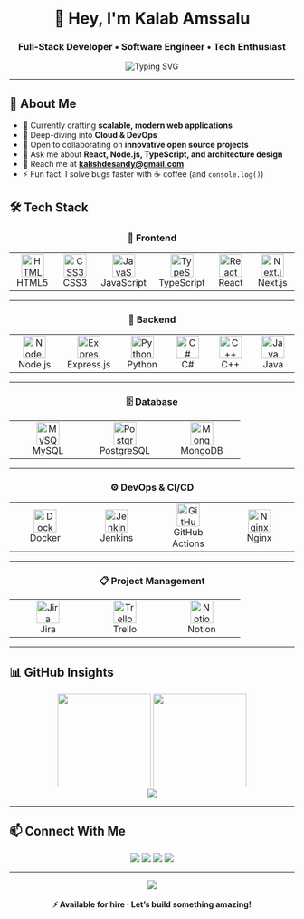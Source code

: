 <h1 align="center">👋 Hey, I'm Kalab Amssalu</h1>
<h3 align="center">Full-Stack Developer • Software Engineer • Tech Enthusiast</h3>

<p align="center">
  <img src="https://readme-typing-svg.herokuapp.com?font=Fira+Code&pause=1200&color=58A6FF&center=true&vCenter=true&width=500&lines=Full-Stack+Developer;Cloud+%26+DevOps+Enginer;Always+Building+%26+Learning" alt="Typing SVG" />
</p>

---

## 🚀 About Me
- 🔭 Currently crafting **scalable, modern web applications**
- 🌱 Deep-diving into **Cloud & DevOps**
- 🤝 Open to collaborating on **innovative open source projects**
- 💬 Ask me about **React, Node.js, TypeScript, and architecture design**
- 📧 Reach me at **kalishdesandy@gmail.com**
- ⚡ Fun fact: I solve bugs faster with ☕ coffee (and `console.log()`)

## 🛠️ Tech Stack

<div align="center">

### 🚀 Frontend
<table>
<tr>
<td align="center" width="120">
<img src="https://cdn.jsdelivr.net/gh/devicons/devicon/icons/html5/html5-original.svg" height="40" alt="HTML5" /><br>HTML5
</td>
<td align="center" width="120">
<img src="https://cdn.jsdelivr.net/gh/devicons/devicon/icons/css3/css3-original.svg" height="40" alt="CSS3" /><br>CSS3
</td>
<td align="center" width="120">
<img src="https://cdn.jsdelivr.net/gh/devicons/devicon/icons/javascript/javascript-original.svg" height="40" alt="JavaScript" /><br>JavaScript
</td>
<td align="center" width="120">
<img src="https://cdn.jsdelivr.net/gh/devicons/devicon/icons/typescript/typescript-original.svg" height="40" alt="TypeScript" /><br>TypeScript
</td>
<td align="center" width="120">
<img src="https://cdn.jsdelivr.net/gh/devicons/devicon/icons/react/react-original.svg" height="40" alt="React" /><br>React
</td>
<td align="center" width="120">
<img src="https://cdn.jsdelivr.net/gh/devicons/devicon/icons/nextjs/nextjs-original.svg" height="40" alt="Next.js" /><br>Next.js
</td>
</tr>
</table>

---

### 🔧 Backend
<table>
<tr>
<td align="center" width="120">
<img src="https://cdn.jsdelivr.net/gh/devicons/devicon/icons/nodejs/nodejs-original.svg" height="40" alt="Node.js" /><br>Node.js
</td>
<td align="center" width="120">
<img src="https://cdn.jsdelivr.net/gh/devicons/devicon/icons/express/express-original.svg" height="40" alt="Express.js" /><br>Express.js
</td>
<td align="center" width="120">
<img src="https://cdn.jsdelivr.net/gh/devicons/devicon/icons/python/python-original.svg" height="40" alt="Python" /><br>Python
</td>
<td align="center" width="120">
<img src="https://cdn.jsdelivr.net/gh/devicons/devicon/icons/csharp/csharp-original.svg" height="40" alt="C#" /><br>C#
</td>
<td align="center" width="120">
<img src="https://cdn.jsdelivr.net/gh/devicons/devicon/icons/cplusplus/cplusplus-original.svg" height="40" alt="C++" /><br>C++
</td>
<td align="center" width="120">
<img src="https://cdn.jsdelivr.net/gh/devicons/devicon/icons/java/java-original.svg" height="40" alt="Java" /><br>Java
</td>
</tr>
</table>

---

### 🗄️ Database
<table>
<tr>
<td align="center" width="120">
<img src="https://cdn.jsdelivr.net/gh/devicons/devicon/icons/mysql/mysql-original.svg" height="40" alt="MySQL" /><br>MySQL
</td>
<td align="center" width="120">
<img src="https://cdn.jsdelivr.net/gh/devicons/devicon/icons/postgresql/postgresql-original.svg" height="40" alt="PostgreSQL" /><br>PostgreSQL
</td>
<td align="center" width="120">
<img src="https://cdn.jsdelivr.net/gh/devicons/devicon/icons/mongodb/mongodb-original.svg" height="40" alt="MongoDB" /><br>MongoDB
</td>
</tr>
</table>

---

### ⚙️ DevOps & CI/CD
<table>
<tr>
<td align="center" width="120">
<img src="https://cdn.jsdelivr.net/gh/devicons/devicon/icons/docker/docker-original.svg" height="40" alt="Docker" /><br>Docker
</td>
<td align="center" width="120">
<img src="https://cdn.jsdelivr.net/gh/devicons/devicon/icons/jenkins/jenkins-original.svg" height="40" alt="Jenkins" /><br>Jenkins
</td>
<td align="center" width="120">
<img src="https://cdn.jsdelivr.net/gh/devicons/devicon/icons/github/github-original.svg" height="40" alt="GitHub Actions" /><br>GitHub Actions
</td>
<td align="center" width="120">
<img src="https://cdn.jsdelivr.net/gh/devicons/devicon/icons/nginx/nginx-original.svg" height="40" alt="Nginx" /><br>Nginx
</td>
</tr>
</table>

---

### 📋 Project Management
<table>
<tr>
<td align="center" width="120">
<img src="https://cdn.jsdelivr.net/gh/devicons/devicon/icons/jira/jira-original.svg" height="40" alt="Jira" /><br>Jira
</td>
<td align="center" width="120">
<img src="https://cdn.jsdelivr.net/gh/devicons/devicon/icons/trello/trello-plain.svg" height="40" alt="Trello" /><br>Trello
</td>
<td align="center" width="120">
<img src="https://cdn.jsdelivr.net/gh/devicons/devicon/icons/notion/notion-original.svg" height="40" alt="Notion" /><br>Notion
</td>
</tr>
</table>

</div>

---


## 📊 GitHub Insights
<div align="center">
  <img src="https://github-readme-stats.vercel.app/api?username=kalabamssalu&show_icons=true&theme=tokyonight&hide_border=true" height="165" />
  <img src="https://github-readme-streak-stats.herokuapp.com/?user=kalabamssalu&theme=tokyonight&hide_border=true" height="165" />
</div>

<div align="center">
  <img src="https://github-readme-activity-graph.vercel.app/graph?username=kalabamssalu&theme=tokyo-night&hide_border=true" />
</div>

---


## 📫 Connect With Me
<p align="center">
  <a href="https://github.com/kalabamssalu"><img src="https://img.shields.io/badge/GitHub-171515?style=for-the-badge&logo=github&logoColor=white"></a>
  <a href="https://www.linkedin.com/in/kalab-amssalu-b26621226/"><img src="https://img.shields.io/badge/LinkedIn-0A66C2?style=for-the-badge&logo=linkedin&logoColor=white"></a>
  <a href="https://www.instagram.com/KalabAmssalu"><img src="https://img.shields.io/badge/Instagram-E4405F?style=for-the-badge&logo=instagram&logoColor=white"></a>
  <a href="mailto:kalishdesandy@gmail.com"><img src="https://img.shields.io/badge/Email-D14836?style=for-the-badge&logo=gmail&logoColor=white"></a>
</p>

---

<div align="center">
  <img src="https://quotes-github-readme.vercel.app/api?type=horizontal&theme=tokyonight" />
  <br/><br/>
  <b>⚡ Available for hire · Let’s build something amazing!</b>
</div>
